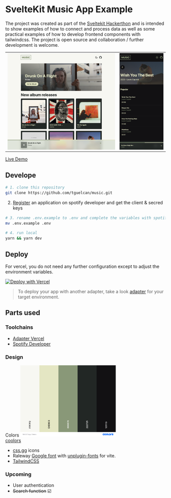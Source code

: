 # SvelteKit Music App Example

The project was created as part of the [Sveltekit Hackerthon](https://hack.sveltesociety.dev/) and is intended to show examples of how to connect and process data as well as some practical examples of how to develop frontend components with tailwindcss.
The project is open source and collaboration / further development is welcome.

<table><tr>
<td> <img src="public/screenshot1.png" width="600" alt="Screenshot1"> </td>
<td> <img src="public/screenshot2.png" width="245" alt="Screenshot2"> </td>
</tr></table>

[Live Demo](music-tayfuuu.vercel.app)

## Develope

```bash
# 1. clone this repository
git clone https://github.com/tguelcan/music.git
```

2. [Register](https://developer.spotify.com/dashboard/create) an application on spotify developer and get the client & secred keys

```bash
# 3. rename .env.example to .env and complete the variables with spotify client id and client secret
mv .env.example .env
```

```bash
# 4. run local
yarn && yarn dev
```

## Deploy

For vercel, you do not need any further configuration except to adjust the environment variables.

[![Deploy with Vercel](https://vercel.com/button)](https://vercel.com/new/clone?repository-url=https%3A%2F%2Fgithub.com%2Ftguelcan%2Fmusic&env=SPOTIFY_CLIENT_ID,SPOTIFY_CLIENT_SECRET&envDescription=Spotify%20client%20id%20and%20secred%20needed%20for%20this%20application&project-name=musicapp)

> To deploy your app with another adapter, take a look [adapter](https://kit.svelte.dev/docs/adapters) for your target environment.

## Parts used

### Toolchains

- [Adapter Vercel](https://vercel.com/docs/beginner-sveltekit/adapters)
- [Spotify Developer](https://developer.spotify.com)

### Design

Colors
<img src="public/colors.png"  width="300" alt="Coolors"><br/>
[coolors](https://coolors.co/f7f7f2-e4e6c3-899878-222725-121113)

- [css.gg](https://css.gg/) icons
- Raleway [Google font](https://fonts.google.com/specimen/Raleway) with [unplugin-fonts](https://github.com/cssninjaStudio/unplugin-fonts) for vite.
- [TailwindCSS](https://tailwindcss.com/)

### Upcoming

- User authentication
- ~~Search function~~ ☑️
